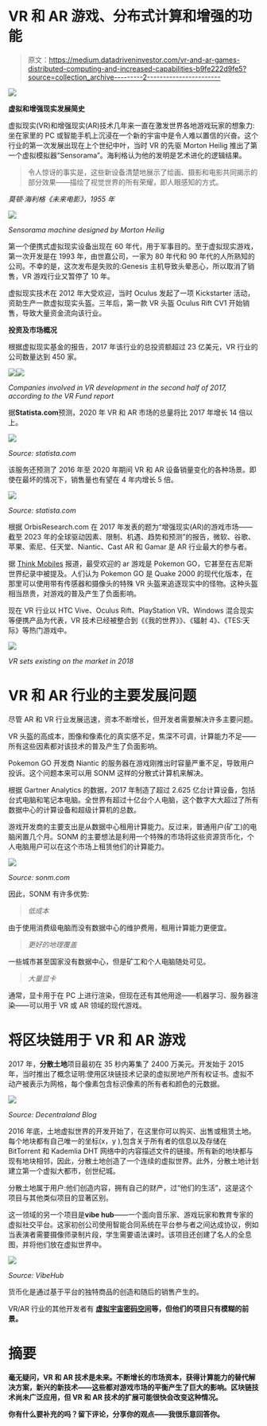 # VR 和 AR 游戏、分布式计算和增强的功能

> 原文：<https://medium.datadriveninvestor.com/vr-and-ar-games-distributed-computing-and-increased-capabilities-b9fe222d9fe5?source=collection_archive---------2----------------------->

![](img/15105e683c0846b111f897b78cdaeac4.png)

**虚拟和增强现实发展简史**

虚拟现实(VR)和增强现实(AR)技术几年来一直在激发世界各地游戏玩家的想象力:坐在家里的 PC 或智能手机上沉浸在一个新的宇宙中是令人难以置信的兴奋。这个行业的第一次发展出现在上个世纪中叶，当时 VR 的先驱 Morton Heilig 推出了第一个虚拟模拟器“Sensorama”。海利格认为他的发明是艺术进化的逻辑结果。

> 令人惊讶的事实是，这些新设备清楚地展示了绘画、摄影和电影共同揭示的部分效果——描绘了视觉世界的所有荣耀，即人眼感知的方式。

*莫顿·海利格《未来电影》，1955 年*

![](img/07d4eb4eb911cfa43cfe5a473a14006f.png)

*Sensorama machine designed by Morton Heilig*

第一个便携式虚拟现实设备出现在 60 年代，用于军事目的。至于虚拟现实游戏，第一次开发是在 1993 年，由世嘉公司，一家为 80 年代和 90 年代的人所熟知的公司。不幸的是，这次发布是失败的:Genesis 主机导致头晕恶心，所以取消了销售，VR 游戏行业又暂停了 10 年。

虚拟现实技术在 2012 年大受欢迎，当时 Oculus 发起了一项 Kickstarter 活动，资助生产一款虚拟现实头盔。三年后，第一款 VR 头盔 Oculus Rift CV1 开始销售，导致大量资金流向该行业。

**投资及市场概况**

根据虚拟现实基金的报告，2017 年该行业的总投资额超过 23 亿美元，VR 行业的公司数量达到 450 家。

![](img/db497f00d6ca6f8e573dae7cdb1b2b1e.png)![](img/b1b07a592e57988fcea03f4d7b1dd9cb.png)

*Companies involved in VR development in the second half of 2017, according to the VR Fund report*

据**Statista.com**预测，2020 年 VR 和 AR 市场的总量将比 2017 年增长 14 倍以上。

![](img/1363ba6ccf06bee6fe330adc12d8b90a.png)

*Source: statista.com*

该服务还预测了 2016 年至 2020 年期间 VR 和 AR 设备销量变化的各种场景。即使在最坏的情况下，销售量也有望在 4 年内增长 5 倍。

![](img/9303e881e17e1498c18e802b0a1ab40d.png)

*Source: statista.com*

根据 OrbisResearch.com 在 2017 年发表的题为“增强现实(AR)的游戏市场——截至 2023 年的全球驱动因素、限制、机遇、趋势和预测”的报告，微软、谷歌、苹果、索尼、任天堂、Niantic、Cast AR 和 Gamar 是 AR 行业最大的参与者。

据 [Think Mobiles](https://thinkmobiles.com/) 报道，最受欢迎的 ar 游戏是 Pokemon GO，它甚至在吉尼斯世界纪录中被提及。人们认为 Pokemon GO 是 Quake 2000 的现代化版本，在那里可以使用带有传感器和摄像头的特殊 VR 头盔来追逐现实中的怪物。这种头盔相当昂贵，对游戏的普及产生了负面影响。

现在 VR 行业以 HTC Vive、Oculus Rift、PlayStation VR、Windows 混合现实等便携产品为代表，VR 技术已经被整合到《《我的世界》》、《辐射 4》、《TES:天际》等热门游戏中。

![](img/2bd3087d64b4c4461a81e0a2be5a3217.png)

*VR sets existing on the market in 2018*

# VR 和 AR 行业的主要发展问题

尽管 AR 和 VR 行业发展迅速，资本不断增长，但开发者需要解决许多主要问题。

VR 头盔的高成本，图像和像素化的真实感不足，焦深不可调，计算能力不足——所有这些因素都对该技术的普及产生了负面影响。

Pokemon GO 开发商 Niantic 的服务器在游戏刚推出时容量严重不足，导致用户投诉。这个问题本来可以用 SONM 这样的分散式计算机来解决。

根据 Gartner Analytics 的数据，2017 年制造了超过 2.625 亿台计算设备，包括台式电脑和笔记本电脑。全世界有超过十亿台个人电脑，这个数字大大超过了所有数据中心的计算设备和超级计算机的总数。

游戏开发商的主要支出是从数据中心租用计算能力。反过来，普通用户(矿工)的电脑闲置几个月。SONM 的主要想法是利用一个特殊的市场将这些资源货币化，个人电脑用户可以在这个市场上租赁他们的计算能力。

![](img/17232988183693a241122db332a336e7.png)

*Source: sonm.com*

因此，SONM 有许多优势:

> *低成本*

由于使用消费级电脑而没有数据中心的维护费用，租用计算能力更便宜。

> *更好的地理覆盖*

一些城市甚至国家没有数据中心，但是矿工和个人电脑随处可见。

> *大量显卡*

通常，显卡用于在 PC 上进行渲染，但现在还有其他用途——机器学习、服务器渲染——可以用于 VR 或 AR 领域的现代游戏。

# 将区块链用于 VR 和 AR 游戏

2017 年，**分散土地**项目最初在 35 秒内筹集了 2400 万美元。开发始于 2015 年，当时推出了概念证明:使用区块链技术记录的虚拟房地产所有权证书。虚拟不动产被表示为网格，每个像素包含标识像素的所有者和颜色的元数据。

![](img/f75f3dad4d541e48c52f995fc3db81ba.png)

*Source: Decentraland Blog*

2016 年底，土地虚拟世界的开发开始了，在这里你可以购买、出售或租赁土地。每个地块都有自己唯一的坐标(x，y ),包含关于所有者的信息以及存储在 BitTorrent 和 Kademlia DHT 网络中的内容描述文件的链接。所有新的地块都与现有地块相邻，因此，分散土地创造了一个连续的虚拟世界。此外，分散土地计划建立第一个虚拟大都市，创世纪城。

分散土地属于用户:他们创造内容，拥有自己的财产，过“他们的生活”，这是这个项目与其他类似项目的显著区别。

这一领域的另一个项目是**vibe hub**——一个面向音乐家、游戏玩家和教育专家的虚拟社交平台。这家初创公司使用智能合同系统在平台参与者之间达成协议，例如当表演者需要摄像师录制片段，学生需要语法课时。该项目还创建了名人的全息图，并将他们放在虚拟世界中。

![](img/24bd2f29747be57410c46c204881a88b.png)

*Source: VibeHub*

货币化是通过基于平台的独特商品的创造和随后的销售产生的。

VR/AR 行业的其他开发者有 [**虚拟宇宙**](https://www.vutoken.io/)[**密码空间**](http://thecryptospace.com/)**等，但他们的项目只有模糊的前景。**

# **摘要**

**毫无疑问，VR 和 AR 技术是未来。不断增长的市场资本，获得计算能力的替代解决方案，新兴的新技术——这些都对游戏市场的平衡产生了巨大的影响。区块链技术尚未广泛应用，但 VR 和 AR 技术的扩展可能很快会改变这种情况。**

**你有什么要补充的吗？留下评论，分享你的观点——我很乐意回答你。**